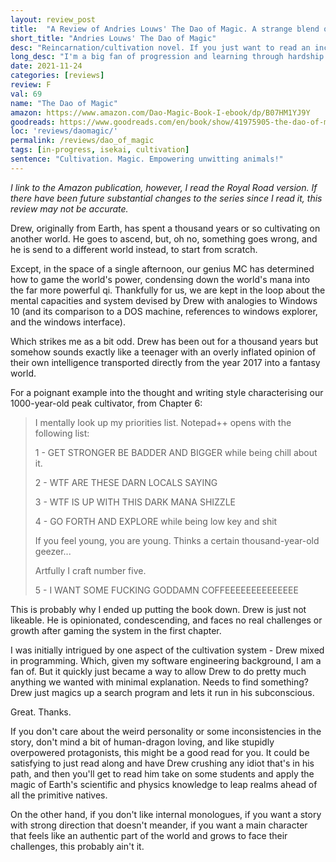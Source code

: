 ```yaml
---
layout: review_post
title:  "A Review of Andries Louws' The Dao of Magic. A strange blend of pop references and ridiculously overpowered protagonists"
short_title: "Andries Louws' The Dao of Magic"
desc: "Reincarnation/cultivation novel. If you just want to read an incredibly overpowered protagonist and don't mind them sounding like a teenager off /r/iamverysmart, go for it..."
long_desc: "I'm a big fan of progression and learning through hardship. Within an hour of arriving on a new plane, the MC was already the most powerful force around."
date: 2021-11-24
categories: [reviews]
review: F
val: 69
name: "The Dao of Magic"
amazon: https://www.amazon.com/Dao-Magic-Book-I-ebook/dp/B07HM1YJ9Y
goodreads: https://www.goodreads.com/en/book/show/41975905-the-dao-of-magic-1
loc: 'reviews/daomagic/'
permalink: /reviews/dao_of_magic
tags: [in-progress, isekai, cultivation]
sentence: "Cultivation. Magic. Empowering unwitting animals!"
---
```


*I link to the Amazon publication, however, I read the Royal Road version. If there have been future substantial changes to the series since I read it, this review may not be accurate.*

Drew, originally from Earth, has spent a thousand years or so cultivating on another world. He goes to ascend, but, oh no, something goes wrong, and he is send to a different world instead, to start from scratch.

Except, in the space of a single afternoon, our genius MC has determined how to game the world's power, condensing down the world's mana into the far more powerful qi. Thankfully for us, we are kept in the loop about the mental capacities and system devised by Drew with analogies to Windows 10 (and its comparison to a DOS machine, references to windows explorer, and the windows interface).

Which strikes me as a bit odd. Drew has been out for a thousand years but somehow sounds exactly like a teenager with an overly inflated opinion of their own intelligence transported directly from the year 2017 into a fantasy world. 

For a poignant example into the thought and writing style characterising our 1000-year-old peak cultivator, from Chapter 6:

> I mentally look up my priorities list. Notepad++ opens with the following list:
>
> 1 - GET STRONGER BE BADDER AND BIGGER while being chill about it.
>
> 2 - WTF ARE THESE DARN LOCALS SAYING
> 
> 3 - WTF IS UP WITH THIS DARK MANA SHIZZLE
> 
> 4 - GO FORTH AND EXPLORE while being low key and shit
>
> If you feel young, you are young. Thinks a certain thousand-year-old geezer...
> 
> Artfully I craft number five.
>
> 5 - I WANT SOME FUCKING GODDAMN COFFEEEEEEEEEEEEEE


This is probably why I ended up putting the book down. Drew is just not likeable. He is opinionated, condescending, and faces no real challenges or growth after gaming the system in the first chapter. 

I was initially intrigued by one aspect of the cultivation system - Drew mixed in programming. Which, given my software engineering background, I am a fan of. But it quickly just became a way to allow Drew to do pretty much anything we wanted with minimal explanation. Needs to find something? Drew just magics up a search program and lets it run in his subconscious.

Great. Thanks.

If you don't care about the weird personality or some inconsistencies in the story, don't mind a bit of human-dragon loving, and like stupidly overpowered protagonists, this might be a good read for you. It could be satisfying to just read along and have Drew crushing any idiot that's in his path, and then you'll get to read him take on some students and apply the magic of Earth's scientific and physics knowledge to leap realms ahead of all the primitive natives. 

On the other hand, if you don't like internal monologues, if you want a story with strong direction that doesn't meander, if you want a main character that feels like an authentic part of the world and grows to face their challenges, this probably ain't it.